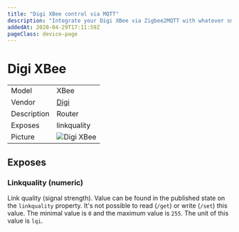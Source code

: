 ```yaml
---
title: "Digi XBee control via MQTT"
description: "Integrate your Digi XBee via Zigbee2MQTT with whatever smart home infrastructure you are using without the vendor's bridge or gateway."
addedAt: 2020-04-29T17:11:59Z
pageClass: device-page
---
```


<!-- !!!! -->
<!-- ATTENTION: This file is auto-generated through docgen! -->
<!-- You can only edit the "Notes"-Section between the two comment lines "Notes BEGIN" and "Notes END". -->
<!-- Do not use h1 or h2 heading within "## Notes"-Section. -->
<!-- !!!! -->

# Digi XBee

|     |     |
|-----|-----|
| Model | XBee  |
| Vendor  | [Digi](/supported-devices/#v=Digi)  |
| Description | Router |
| Exposes | linkquality |
| Picture | ![Digi XBee](https://www.zigbee2mqtt.io/images/devices/XBee.png) |


<!-- Notes BEGIN: You can edit here. Add "## Notes" headline if not already present. -->


<!-- Notes END: Do not edit below this line -->




## Exposes

### Linkquality (numeric)
Link quality (signal strength).
Value can be found in the published state on the `linkquality` property.
It's not possible to read (`/get`) or write (`/set`) this value.
The minimal value is `0` and the maximum value is `255`.
The unit of this value is `lqi`.

